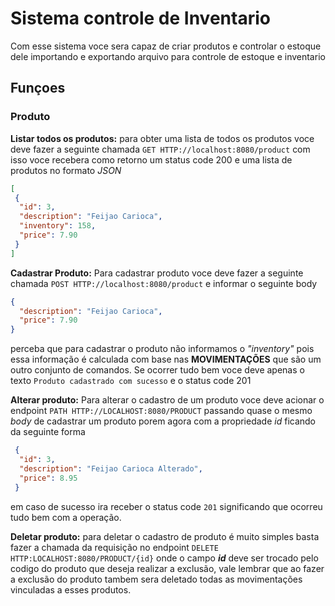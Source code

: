 # Sistema controle de Inventario

Com esse sistema voce sera capaz de criar produtos e controlar o estoque dele importando e exportando arquivo para controle de estoque e inventario

## Funçoes
### **Produto**
**Listar todos os produtos:** para obter uma lista de todos os produtos voce deve fazer a seguinte chamada ```GET HTTP://localhost:8080/product``` com isso voce recebera como retorno um status code 200 e uma lista de produtos no formato *JSON*
```json
[
 {
  "id": 3,
  "description": "Feijao Carioca",
  "inventory": 158,
  "price": 7.90
 }
]
```

**Cadastrar Produto:** Para cadastrar produto voce deve fazer a seguinte chamada ```POST HTTP://localhost:8080/product``` e informar o seguinte body
```json
{
  "description": "Feijao Carioca",
  "price": 7.90
}
```
perceba que para cadastrar o produto não informamos o *"inventory"* pois essa informação é calculada com base nas **MOVIMENTAÇÕES** que são um outro conjunto de comandos.
Se ocorrer tudo bem voce deve apenas o texto ```Produto cadastrado com sucesso``` e o status code 201

**Alterar produto:** Para alterar o cadastro de um produto voce deve acionar o endpoint ```PATH HTTP://LOCALHOST:8080/PRODUCT``` passando quase o mesmo *body* de cadastrar um produto
porem agora com a propriedade *id* ficando da seguinte forma
```Json
 {
  "id": 3,
  "description": "Feijao Carioca Alterado",
  "price": 8.95
 }
```
em caso de sucesso ira receber o status code ```201``` significando que ocorreu tudo bem com a operação.

**Deletar produto:** para deletar o cadastro de produto é muito simples basta fazer a chamada da requisição no endpoint
```DELETE HTTP:LOCALHOST:8080/PRODUCT/{id}``` onde o campo ***id*** deve ser trocado pelo codigo do produto que deseja realizar a exclusão,
vale lembrar que ao fazer a exclusão do produto tambem sera deletado todas as movimentações vinculadas a esses produtos.